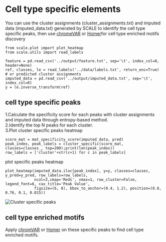 # Cell type specific elements

You can use the cluster assignments (cluster_assignments.txt) and imputed data (imputed_data.txt) generated by SCALE to identify the cell type specific peaks, then use [chromeVAR](https://github.com/GreenleafLab/chromVAR) or [Homer](http://homer.ucsd.edu/homer/motif/)for cell type enriched motifs discovery

    from scale.plot import plot_heatmap
    from scale.utils import read_labels
    
    feature = pd.read_csv('../output/feature.txt', sep='\t', index_col=0, header=None)
    ref, classes, le = read_labels('../data/labels.txt', return_enc=True) # or predicted cluster assignments
    imputed_data = pd.read_csv('../output/imputed_data.txt', sep='\t', index_col=0)
    y = le.inverse_transform(ref)
    
    
## cell type specific peaks

1.Calculate the specificity score for each peaks with cluster assignments and imputed data through entropy-based method.  
2.Identify the top N peaks for each cluster.  
3.Plot cluster specific peaks heatmap  

    score_mat = mat_specificity_score(imputed_data, pred)
    peak_index, peak_labels = cluster_specific(score_mat, classes=classes_, top=200);print(len(peak_index))
    row_labels = ['cluster'+str(c+1) for c in peak_labels]

        
plot specific peaks heatmap

    plot_heatmap(imputed_data.iloc[peak_index], y=y, classes=classes, y_pred=y_pred, row_labels=row_labels, 
                 ncol=3,cmap='Reds', vmax=1, row_cluster=False, legend_font=6, cax_title='Peak Value',
                 figsize=(6, 8), bbox_to_anchor=(0.4, 1.2), position=(0.8, 0.76, 0.1, 0.015))
                 
![Cluster specific peaks](png/cluster_specific_peaks.png)
    
## cell type enriched motifs
Apply [chromVAR](https://github.com/GreenleafLab/chromVAR) or [Homer](http://homer.ucsd.edu/homer/motif/) on these specific peaks to find cell type enriched motifs.

